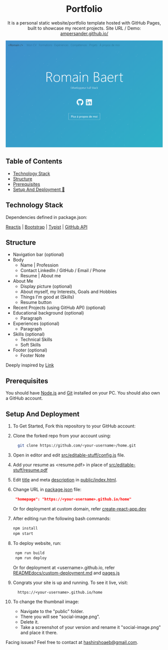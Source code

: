 <!-- PROJECT LOGO -->
<br />
<p align="center">
  <h1 align="center"> Portfolio </h1>

  <p align="center">
    It is a personal static website/portfolio template hosted with GitHub Pages, built to showcase my recent projects. Site URL / Demo: 
    <a href="https://ampersander.github.io/">ampersander.github.io/</a>
    <br />
  </p>
</p>


[![Site preview](/public/social-image.png)](https://ampersander.github.io/)

## Table of Contents

- [Technology Stack ](#technology-stack-)
- [Structure ](#structure-)
- [Prerequisites ](#prerequisites-)
- [Setup And Deployment 🔧](#setup-and-deployment-)


## Technology Stack 

Dependencies defined in package.json:

[Reactjs](https://reactjs.org/)
| [Bootstrap](https://getbootstrap.com/)
| [Typist](https://github.com/jstejada/react-typist)
| [GitHub API](https://developer.github.com/v3/repos/)

## Structure

- Navigation bar (optional)
- Body
  - Name | Profession
  - Contact  LinkedIn / GitHub / Email / Phone
  - Resume | About me
- About Me
  - Display picture (optional)
  - About myself, my Interests, Goals and Hobbies
  - Things I'm good at (Skills)
  - Resume button
- Recent Projects (using GitHub API) (optional)
- Educational background (optional)
  - Paragraph
- Experiences (optional)
  - Paragraph
- Skills (optional)
  - Technical Skills
  - Soft Skills
- Footer (optional)
  - Footer Note 
  
Deeply inspired by [Link](https://github.com/hashirshoaeb/home) 

## Prerequisites

You should have [Node.js](https://nodejs.org/en/) and [Git](https://git-scm.com/) installed on your PC. You should also own a GitHub account.

## Setup And Deployment

1. To Get Started, Fork this repository to your GitHub account:
2. Clone the forked repo from your account using:

   ```bash
     git clone https://github.com/<your-username>/home.git
   ```

3. Open in editor and edit [src/editable-stuff/config.js](./src/editable-stuff/config.js) file.

4. Add your resume as <resume.pdf> in place of [src/editable-stuff/resume.pdf](./src/editable-stuff/)

5. Edit [title](./public/index.html#L34) and meta [description](./public/index.html#L13) in [public/index.html](./public/index.html).
6. Change URL in [package.json](./package.json) file:

   ```json
    "homepage": "https://<your-username>.github.io/home"
   ```

   Or for deployment at custom domain, refer [create-react-app.dev](https://create-react-app.dev/docs/deployment/#step-1-add-homepage-to-packagejson)

7. After editing run the following bash commands:

   ```bash
   npm install
   npm start
   ```

8. To deploy website, run:

   ```bash
    npm run build
    npm run deploy
   ```

   Or for deployment at \<username>.github.io, refer [READMEdocs/custom-deployment.md](./READMEdocs/custom-deployment.md) and [pages.js](./pages.js)

9. Congrats your site is up and running. To see it live, visit:

   ```https
     https://<your-username>.github.io/home
   ```

10. To change the thumbnail image:

    - Navigate to the "public" folder.  
    - There you will see "social-image.png".  
    - Delete it.   
    - Take a screenshot of your version and rename it "social-image.png" and place it there.  
    

Facing issues? Feel free to contact at hashirshoaeb@gmail.com.

